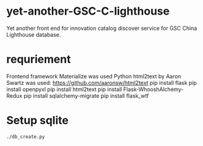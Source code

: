 # yet-another-GSC-C-lighthouse
Yet another front end for innovation catalog discover service for GSC China Lighthouse database.

# requriement
Frontend framework Materialize was used
Python html2text by Aaron Swartz was used: https://github.com/aaronsw/html2text
pip install flask
pip install openpyxl
pip install html2text
pip install Flask-WhooshAlchemy-Redux
pip install sqlalchemy-migrate
pip install flask_wtf
# Setup sqlite
```
./db_create.py
```
